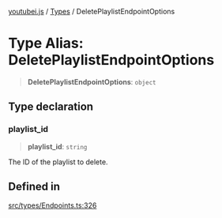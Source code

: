 [youtubei.js](../../../README.md) / [Types](../README.md) / DeletePlaylistEndpointOptions

# Type Alias: DeletePlaylistEndpointOptions

> **DeletePlaylistEndpointOptions**: `object`

## Type declaration

### playlist\_id

> **playlist\_id**: `string`

The ID of the playlist to delete.

## Defined in

[src/types/Endpoints.ts:326](https://github.com/LuanRT/YouTube.js/blob/eb21af33db708f0355f4fb15881f5d4fabc7b06c/src/types/Endpoints.ts#L326)
